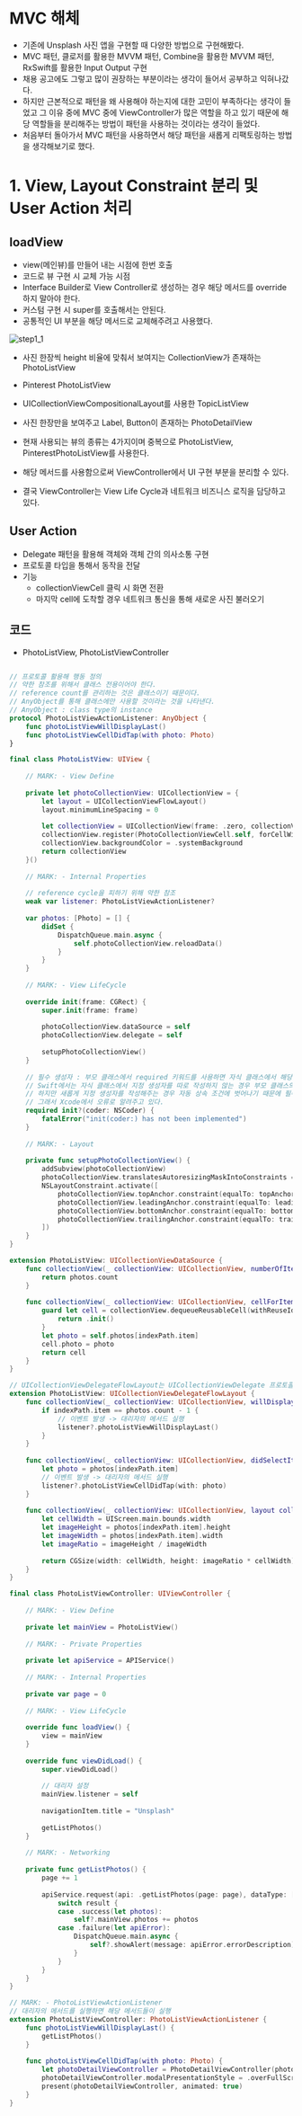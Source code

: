 # MVC 해체
- 기존에 Unsplash 사진 앱을 구현할 때 다양한 방법으로 구현해봤다.
- MVC 패턴, 클로저를 활용한 MVVM 패턴, Combine을 활용한 MVVM 패턴, RxSwift를 활용한 Input Output 구현
- 채용 공고에도 그렇고 많이 권장하는 부분이라는 생각이 들어서 공부하고 익혀나갔다.
- 하지만 근본적으로 패턴을 왜 사용해야 하는지에 대한 고민이 부족하다는 생각이 들었고 그 이유 중에 MVC 중에 ViewController가 많은 역할을 하고 있기 때문에 해당 역할들을 분리해주는 방법이 패턴을 사용하는 것이라는 생각이 들었다.
- 처음부터 돌아가서 MVC 패턴을 사용하면서 해당 패턴을 새롭게 리팩토링하는 방법을 생각해보기로 했다.

# 1. View, Layout Constraint 분리 및 User Action 처리
## loadView
- view(메인뷰)를 만들어 내는 시점에 한번 호출
- 코드로 뷰 구현 시 교체 가능 시점
- Interface Builder로 View Controller로 생성하는 경우 해당 메서드를 override하지 말아야 한다.
- 커스텀 구현 시 super를 호출해서는 안된다.
- 공통적인 UI 부분을 해당 메서드로 교체해주려고 사용했다.

![step1_1](https://github.com/hhhan0315/Unsplash/blob/main/screenshot/MVC_step1_1.png)

- 사진 한장씩 height 비율에 맞춰서 보여지는 CollectionView가 존재하는 PhotoListView
- Pinterest PhotoListView
- UICollectionViewCompositionalLayout를 사용한 TopicListView
- 사진 한장만을 보여주고 Label, Button이 존재하는 PhotoDetailView
- 현재 사용되는 뷰의 종류는 4가지이며 중복으로 PhotoListView, PinterestPhotoListView를 사용한다.

- 해당 메서드를 사용함으로써 ViewController에서 UI 구현 부분을 분리할 수 있다.
- 결국 ViewController는 View Life Cycle과 네트워크 비즈니스 로직을 담당하고 있다.

## User Action
- Delegate 패턴을 활용해 객체와 객체 간의 의사소통 구현
- 프로토콜 타입을 통해서 동작을 전달
- 기능
    - collectionViewCell 클릭 시 화면 전환
    - 마지막 cell에 도착할 경우 네트워크 통신을 통해 새로운 사진 불러오기

## 코드
- PhotoListView, PhotoListViewController
```swift

// 프로토콜 활용해 행동 정의
// 약한 참조를 위해서 클래스 전용이어야 한다.
// reference count를 관리하는 것은 클래스이기 때문이다.
// AnyObject를 통해 클래스에만 사용할 것이라는 것을 나타낸다.
// AnyObject : class type의 instance
protocol PhotoListViewActionListener: AnyObject {
    func photoListViewWillDisplayLast()
    func photoListViewCellDidTap(with photo: Photo)
}

final class PhotoListView: UIView {
    
    // MARK: - View Define
    
    private let photoCollectionView: UICollectionView = {
        let layout = UICollectionViewFlowLayout()
        layout.minimumLineSpacing = 0
        
        let collectionView = UICollectionView(frame: .zero, collectionViewLayout: layout)
        collectionView.register(PhotoCollectionViewCell.self, forCellWithReuseIdentifier: PhotoCollectionViewCell.identifier)
        collectionView.backgroundColor = .systemBackground
        return collectionView
    }()
        
    // MARK: - Internal Properties
    
    // reference cycle을 피하기 위해 약한 참조
    weak var listener: PhotoListViewActionListener?
    
    var photos: [Photo] = [] {
        didSet {            
            DispatchQueue.main.async {
                self.photoCollectionView.reloadData()
            }
        }
    }
    
    // MARK: - View LifeCycle
    
    override init(frame: CGRect) {
        super.init(frame: frame)
        
        photoCollectionView.dataSource = self
        photoCollectionView.delegate = self
        
        setupPhotoCollectionView()
    }
    
    // 필수 생성자 : 부모 클래스에서 required 키워드를 사용하면 자식 클래스에서 해당 생성자를 반드시 구현해야 한다.
    // Swift에서는 자식 클래스에서 지정 생성자를 따로 작성하지 않는 경우 부모 클래스의 생성자를 자동으로 상속한다.
    // 하지만 새롭게 지정 생성자를 작성해주는 경우 자동 상속 조건에 벗어나기 때문에 필수 생성자도 구현해줘야 한다.
    // 그래서 Xcode에서 오류로 알려주고 있다.
    required init?(coder: NSCoder) {
        fatalError("init(coder:) has not been implemented")
    }
    
    // MARK: - Layout
    
    private func setupPhotoCollectionView() {
        addSubview(photoCollectionView)
        photoCollectionView.translatesAutoresizingMaskIntoConstraints = false
        NSLayoutConstraint.activate([
            photoCollectionView.topAnchor.constraint(equalTo: topAnchor),
            photoCollectionView.leadingAnchor.constraint(equalTo: leadingAnchor),
            photoCollectionView.bottomAnchor.constraint(equalTo: bottomAnchor),
            photoCollectionView.trailingAnchor.constraint(equalTo: trailingAnchor),
        ])
    }
}

extension PhotoListView: UICollectionViewDataSource {
    func collectionView(_ collectionView: UICollectionView, numberOfItemsInSection section: Int) -> Int {
        return photos.count
    }
    
    func collectionView(_ collectionView: UICollectionView, cellForItemAt indexPath: IndexPath) -> UICollectionViewCell {
        guard let cell = collectionView.dequeueReusableCell(withReuseIdentifier: PhotoCollectionViewCell.identifier, for: indexPath) as? PhotoCollectionViewCell else {
            return .init()
        }
        let photo = self.photos[indexPath.item]
        cell.photo = photo
        return cell
    }
}

// UICollectionViewDelegateFlowLayout는 UICollectionViewDelegate 프로토콜을 채택하고 있다.
extension PhotoListView: UICollectionViewDelegateFlowLayout {
    func collectionView(_ collectionView: UICollectionView, willDisplay cell: UICollectionViewCell, forItemAt indexPath: IndexPath) {
        if indexPath.item == photos.count - 1 {
            // 이벤트 발생 -> 대리자의 메서드 실행
            listener?.photoListViewWillDisplayLast()
        }
    }
    
    func collectionView(_ collectionView: UICollectionView, didSelectItemAt indexPath: IndexPath) {
        let photo = photos[indexPath.item]
        // 이벤트 발생 -> 대리자의 메서드 실행
        listener?.photoListViewCellDidTap(with: photo)
    }
    
    func collectionView(_ collectionView: UICollectionView, layout collectionViewLayout: UICollectionViewLayout, sizeForItemAt indexPath: IndexPath) -> CGSize {
        let cellWidth = UIScreen.main.bounds.width
        let imageHeight = photos[indexPath.item].height
        let imageWidth = photos[indexPath.item].width
        let imageRatio = imageHeight / imageWidth
        
        return CGSize(width: cellWidth, height: imageRatio * cellWidth)
    }
}
```

```swift
final class PhotoListViewController: UIViewController {
    
    // MARK: - View Define
    
    private let mainView = PhotoListView()
    
    // MARK: - Private Properties
    
    private let apiService = APIService()
    
    // MARK: - Internal Properties
    
    private var page = 0
    
    // MARK: - View LifeCycle
    
    override func loadView() {
        view = mainView
    }
    
    override func viewDidLoad() {
        super.viewDidLoad()
        
        // 대리자 설정
        mainView.listener = self
        
        navigationItem.title = "Unsplash"
        
        getListPhotos()
    }
    
    // MARK: - Networking
    
    private func getListPhotos() {
        page += 1
        
        apiService.request(api: .getListPhotos(page: page), dataType: [Photo].self) { [weak self] result in
            switch result {
            case .success(let photos):
                self?.mainView.photos += photos
            case .failure(let apiError):
                DispatchQueue.main.async {
                    self?.showAlert(message: apiError.errorDescription)
                }
            }
        }
    }
}

// MARK: - PhotoListViewActionListener
// 대리자의 메서드를 실행하면 해당 메서드들이 실행
extension PhotoListViewController: PhotoListViewActionListener {
    func photoListViewWillDisplayLast() {
        getListPhotos()
    }
    
    func photoListViewCellDidTap(with photo: Photo) {
        let photoDetailViewController = PhotoDetailViewController(photo: photo)
        photoDetailViewController.modalPresentationStyle = .overFullScreen
        present(photoDetailViewController, animated: true)
    }
}
```
